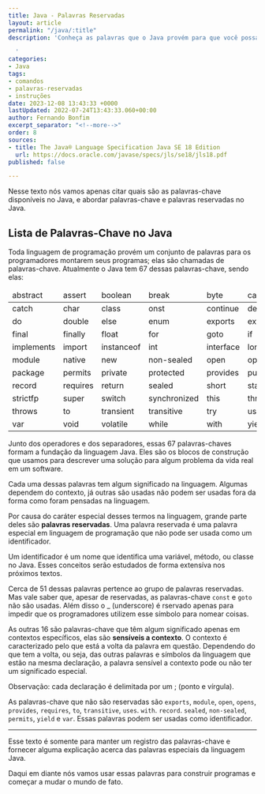 ```yaml
---
title: Java - Palavras Reservadas
layout: article
permalink: "/java/:title"
description: 'Conheça as palavras que o Java provém para que você possa programar.

  '
categories:
- Java
tags:
- comandos
- palavras-reservadas
- instruções
date: 2023-12-08 13:43:33 +0000
lastUpdated: 2022-07-24T13:43:33.060+00:00
author: Fernando Bonfim
excerpt_separator: "<!--more-->"
order: 8
sources:
- title: The Java® Language Specification Java SE 18 Edition
  url: https://docs.oracle.com/javase/specs/jls/se18/jls18.pdf
published: false

---
```

Nesse texto nós vamos apenas citar quais são as palavras-chave disponíveis no Java, e abordar palavras-chave e palavras reservadas no Java.

## Lista de Palavras-Chave no Java

Toda linguagem de programação provém um conjunto de palavras para os programadores montarem seus programas; elas são chamadas de palavras-chave. Atualmente o Java tem 67 dessas palavras-chave, sendo elas:

<div class="table-container">
<table class="table-model-1">
<thead>
<tr>
<td>abstract</td>
<td>assert</td>
<td>boolean</td>
<td>break</td>
<td>byte</td>
<td>case</td>
</tr>
</thead>
<tbody>
<tr>
<td>catch</td>
<td>char</td>
<td>class</td>
<td>onst</td>
<td>continue</td>
<td>default</td>
</tr>
<tr>
<td>do</td>
<td>double</td>
<td>else</td>
<td>enum</td>
<td>exports</td>
<td>extends</td>
</tr>
<tr>
<td>final</td>
<td>finally</td>
<td>float</td>
<td>for</td>
<td>goto</td>
<td>if</td>
</tr>
<tr>
<td>implements</td>
<td>import</td>
<td>instanceof</td>
<td>int</td>
<td>interface</td>
<td>long</td>
</tr>
<tr>
<td>module</td>
<td>native</td>
<td>new</td>
<td>non-sealed</td>
<td>open</td>
<td>opens</td>
</tr>
<tr>
<td>package</td>
<td>permits</td>
<td>private</td>
<td>protected</td>
<td>provides</td>
<td>public</td>
</tr>
<tr>
<td>record</td>
<td>requires</td>
<td>return</td>
<td>sealed</td>
<td>short</td>
<td>static</td>
</tr>
<tr>
<td>strictfp</td>
<td>super</td>
<td>switch</td>
<td>synchronized</td>
<td>this</td>
<td>throw</td>
</tr>
<tr>
<td>throws</td>
<td>to</td>
<td>transient</td>
<td>transitive</td>
<td>try</td>
<td>uses</td>
</tr>
<tr>
<td>var</td>
<td>void</td>
<td>volatile</td>
<td>while</td>
<td>with</td>
<td>yield</td>
</tr>
</tbody>
</table>
</div>

Junto dos operadores e dos separadores, essas 67 palavras-chaves formam a fundação da linguagem Java. Eles são os blocos de construção que usamos para descrever uma solução para algum problema da vida real em um software.

Cada uma dessas palavras tem algum significado na linguagem. Algumas dependem do contexto, já outras são usadas não podem ser usadas fora da forma como foram pensadas na linguagem.

Por causa do caráter especial desses termos na linguagem, grande parte deles são **palavras reservadas**. Uma palavra reservada é uma palavra especial em linguagem de programação que não pode ser usada como um identificador.

Um identificador é um nome que identifica uma variável, método, ou classe no Java. Esses conceitos serão estudados de forma extensíva nos próximos textos.

Cerca de 51 dessas palavras pertence ao grupo de palavras reservadas. Mas vale saber que, apesar de reservadas, as palavras-chave `const` e `goto` não são usadas. Além disso o _ (underscore) é rservado apenas para impedir que os programadores utilizem esse símbolo para nomear coisas.

As outras 16 são palavras-chave que têm algum significado apenas em contextos específicos, elas são **sensíveis a contexto**.  O contexto é caracterizado pelo que está a volta da palavra em questão. Dependendo do que tem a volta, ou seja, das outras palavras e símbolos da linguagem que estão na mesma declaração, a palavra sensível a contexto pode ou não ter um significado especial.

Observação: cada declaração é delimitada por um ; (ponto e vírgula).

As palavras-chave que não são reservadas são `exports`, `module`, `open`, `opens`, `provides`, `requires`, `to`, `transitive`, `uses`. `with`. `record`. `sealed`, `non-sealed`, `permits`, `yield` e `var`. Essas palavras podem ser usadas como identificador.

***

Esse texto é somente para manter um registro das palavras-chave e fornecer alguma explicação acerca das palavras especiais da linguagem Java.

Daqui em diante nós vamos usar essas palavras para construir programas e começar a mudar o mundo de fato.